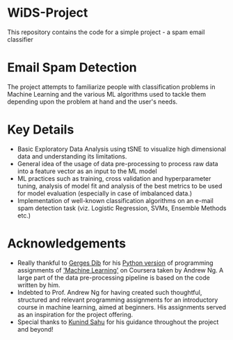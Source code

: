 # WiDS-Project
This repository contains the code for a simple project - a spam email classifier

# Email Spam Detection
The project attempts to familiarize people with classification problems in Machine Learning and the various ML algorithms used to tackle them depending upon the problem at hand and the user's needs.

# Key Details
- Basic Exploratory Data Analysis using tSNE to visualize high dimensional data and understanding its limitations.
- General idea of the usage of data pre-processing to process raw data into a feature vector as an input to the ML model
- ML practices such as training, cross validation and hyperparameter tuning, analysis of model fit and analysis of the best metrics to be used for model evaluation (especially in case of imbalanced data.)
- Implementation of well-known classification algorithms on an e-mail spam detection task (viz. Logistic Regression, SVMs, Ensemble Methods etc.)

# Acknowledgements
- Really thankful to [Gerges Dib](https://github.com/dibgerge) for his [Python version](https://github.com/dibgerge/ml-coursera-python-assignments) of programming assignments of ['Machine Learning'](https://www.coursera.org/learn/machine-learning?) on Coursera taken by Andrew Ng. A large part of the data pre-processing pipeline is based on the code written by him.
- Indebted to Prof. Andrew Ng for having created such thoughtful, structured and relevant programming assignments for an introductory course in machine learning, aimed at beginners. His assignments served as an inspiration for the project offering.
- Special thanks to [Kunind Sahu](https://github.com/kunind27) for his guidance throughout the project and beyond!

